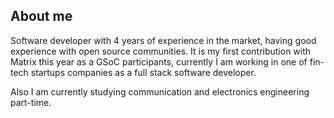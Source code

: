 ## About me

Software developer with 4 years of experience in the market, having good experience with open source communities.
It is my first contribution with Matrix this year as a GSoC participants, currently I am working in one of fin-tech startups companies as a full stack software developer.

Also I am currently studying communication and electronics engineering part-time.

